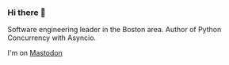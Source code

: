 ### Hi there 👋

Software engineering leader in the Boston area. Author of Python Concurrency with Asyncio.

I'm on <a href="https://fosstodon.org/@mattfowler" rel="me">Mastodon</a>

<!--
**mattfowler/mattfowler** is a ✨ _special_ ✨ repository because its `README.md` (this file) appears on your GitHub profile.

Here are some ideas to get you started:

- 🔭 I’m currently working on ...
- 🌱 I’m currently learning ...
- 👯 I’m looking to collaborate on ...
- 🤔 I’m looking for help with ...
- 💬 Ask me about ...
- 📫 How to reach me: ...
- 😄 Pronouns: ...
- ⚡ Fun fact: ...
-->
